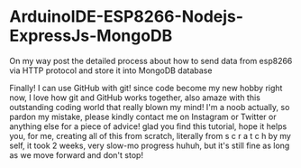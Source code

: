 # ArduinoIDE-ESP8266-Nodejs-ExpressJs-MongoDB

On my way post the detailed process about how to send data from esp8266 via HTTP protocol and store it into MongoDB database


Finally! I can use GitHub with git! since code become my new hobby right now, I love how git and GitHub works together, also amaze with this outstanding coding world that really blown my mind! I'm a noob actually, so pardon my mistake, please kindly contact me on Instagram or Twitter or anything else for a piece of advice! glad you find this tutorial, hope it helps you, for me, creating all of this from scratch, literally from s c r a t c h by my self, it took 2 weeks, very slow-mo progress huhuh, but it's still fine as long as we move forward and don't stop! 
